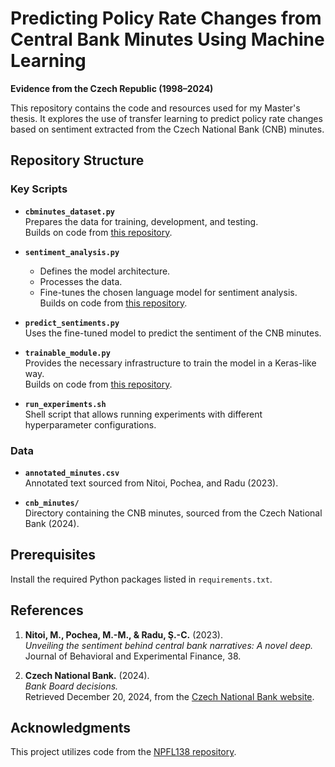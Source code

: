 # Predicting Policy Rate Changes from Central Bank Minutes Using Machine Learning  
**Evidence from the Czech Republic (1998–2024)**  

This repository contains the code and resources used for my Master's thesis. It explores the use of transfer learning to predict policy rate changes based on sentiment extracted from the Czech National Bank (CNB) minutes.  

## Repository Structure  

### Key Scripts  
- **`cbminutes_dataset.py`**  
  Prepares the data for training, development, and testing.  
  Builds on code from [this repository](https://github.com/ufal/npfl138?tab=readme-ov-file).  

- **`sentiment_analysis.py`**  
  - Defines the model architecture.  
  - Processes the data.  
  - Fine-tunes the chosen language model for sentiment analysis.  
  Builds on code from [this repository](https://github.com/ufal/npfl138?tab=readme-ov-file).  

- **`predict_sentiments.py`**  
  Uses the fine-tuned model to predict the sentiment of the CNB minutes.  

- **`trainable_module.py`**  
  Provides the necessary infrastructure to train the model in a Keras-like way.  
  Builds on code from [this repository](https://github.com/ufal/npfl138?tab=readme-ov-file).

- **`run_experiments.sh`**  
  Shell script that allows running experiments with different hyperparameter configurations.
  
### Data  
- **`annotated_minutes.csv`**  
  Annotated text sourced from Nitoi, Pochea, and Radu (2023).  

- **`cnb_minutes/`**  
  Directory containing the CNB minutes, sourced from the Czech National Bank (2024).  

## Prerequisites  
Install the required Python packages listed in `requirements.txt`.  

## References  
1. **Nitoi, M., Pochea, M.-M., & Radu, Ş.-C.** (2023).  
   *Unveiling the sentiment behind central bank narratives: A novel deep.*  
   Journal of Behavioral and Experimental Finance, 38.  

2. **Czech National Bank.** (2024).  
   *Bank Board decisions.*  
   Retrieved December 20, 2024, from the [Czech National Bank website](https://www.cnb.cz/en/monetary-policy/bank-board-decisions/).  

## Acknowledgments  
This project utilizes code from the [NPFL138 repository](https://github.com/ufal/npfl138?tab=readme-ov-file).  
